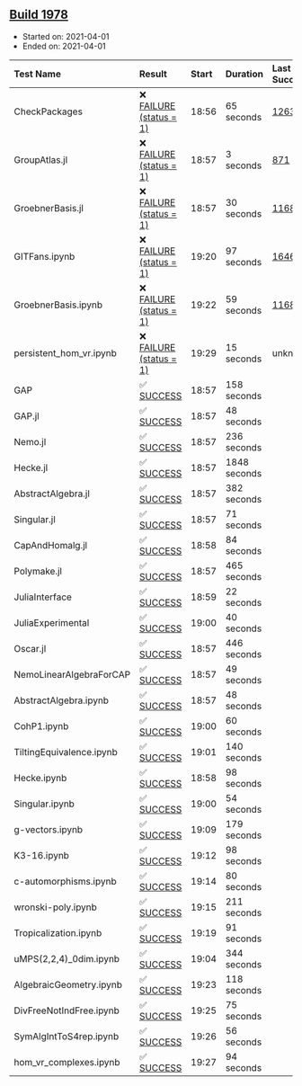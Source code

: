 ## [Build 1978](https://oscarci.mathematik.uni-kl.de/job/oscar-stable/1978/)

* Started on: 2021-04-01
* Ended on: 2021-04-01

| Test Name    | Result | Start | Duration | Last Success | First Failure |
|:-------------|:-------|:------|:---------|:-------------|:--------------|
| CheckPackages | ❌ [FAILURE (status = 1)](https://oscarci.mathematik.uni-kl.de/job/oscar-stable/1978/artifact/logs/build-1978/CheckPackages.log) | 18:56 | 65 seconds | [1263](https://oscarci.mathematik.uni-kl.de/job/oscar-stable/1263/) | [1264](https://oscarci.mathematik.uni-kl.de/job/oscar-stable/1264/) |
| GroupAtlas.jl | ❌ [FAILURE (status = 1)](https://oscarci.mathematik.uni-kl.de/job/oscar-stable/1978/artifact/logs/build-1978/GroupAtlas.jl.log) | 18:57 | 3 seconds | [871](https://oscarci.mathematik.uni-kl.de/job/oscar-stable/871/) | [872](https://oscarci.mathematik.uni-kl.de/job/oscar-stable/872/) |
| GroebnerBasis.jl | ❌ [FAILURE (status = 1)](https://oscarci.mathematik.uni-kl.de/job/oscar-stable/1978/artifact/logs/build-1978/GroebnerBasis.jl.log) | 18:57 | 30 seconds | [1168](https://oscarci.mathematik.uni-kl.de/job/oscar-stable/1168/) | [1169](https://oscarci.mathematik.uni-kl.de/job/oscar-stable/1169/) |
| GITFans.ipynb | ❌ [FAILURE (status = 1)](https://oscarci.mathematik.uni-kl.de/job/oscar-stable/1978/artifact/logs/build-1978/GITFans.ipynb.log) | 19:20 | 97 seconds | [1646](https://oscarci.mathematik.uni-kl.de/job/oscar-stable/1646/) | [1647](https://oscarci.mathematik.uni-kl.de/job/oscar-stable/1647/) |
| GroebnerBasis.ipynb | ❌ [FAILURE (status = 1)](https://oscarci.mathematik.uni-kl.de/job/oscar-stable/1978/artifact/logs/build-1978/GroebnerBasis.ipynb.log) | 19:22 | 59 seconds | [1168](https://oscarci.mathematik.uni-kl.de/job/oscar-stable/1168/) | [1169](https://oscarci.mathematik.uni-kl.de/job/oscar-stable/1169/) |
| persistent_hom_vr.ipynb | ❌ [FAILURE (status = 1)](https://oscarci.mathematik.uni-kl.de/job/oscar-stable/1978/artifact/logs/build-1978/persistent_hom_vr.ipynb.log) | 19:29 | 15 seconds | unknown | unknown |
| GAP | ✅ [SUCCESS](https://oscarci.mathematik.uni-kl.de/job/oscar-stable/1978/artifact/logs/build-1978/GAP.log) | 18:57 | 158 seconds |  |  |
| GAP.jl | ✅ [SUCCESS](https://oscarci.mathematik.uni-kl.de/job/oscar-stable/1978/artifact/logs/build-1978/GAP.jl.log) | 18:57 | 48 seconds |  |  |
| Nemo.jl | ✅ [SUCCESS](https://oscarci.mathematik.uni-kl.de/job/oscar-stable/1978/artifact/logs/build-1978/Nemo.jl.log) | 18:57 | 236 seconds |  |  |
| Hecke.jl | ✅ [SUCCESS](https://oscarci.mathematik.uni-kl.de/job/oscar-stable/1978/artifact/logs/build-1978/Hecke.jl.log) | 18:57 | 1848 seconds |  |  |
| AbstractAlgebra.jl | ✅ [SUCCESS](https://oscarci.mathematik.uni-kl.de/job/oscar-stable/1978/artifact/logs/build-1978/AbstractAlgebra.jl.log) | 18:57 | 382 seconds |  |  |
| Singular.jl | ✅ [SUCCESS](https://oscarci.mathematik.uni-kl.de/job/oscar-stable/1978/artifact/logs/build-1978/Singular.jl.log) | 18:57 | 71 seconds |  |  |
| CapAndHomalg.jl | ✅ [SUCCESS](https://oscarci.mathematik.uni-kl.de/job/oscar-stable/1978/artifact/logs/build-1978/CapAndHomalg.jl.log) | 18:58 | 84 seconds |  |  |
| Polymake.jl | ✅ [SUCCESS](https://oscarci.mathematik.uni-kl.de/job/oscar-stable/1978/artifact/logs/build-1978/Polymake.jl.log) | 18:57 | 465 seconds |  |  |
| JuliaInterface | ✅ [SUCCESS](https://oscarci.mathematik.uni-kl.de/job/oscar-stable/1978/artifact/logs/build-1978/JuliaInterface.log) | 18:59 | 22 seconds |  |  |
| JuliaExperimental | ✅ [SUCCESS](https://oscarci.mathematik.uni-kl.de/job/oscar-stable/1978/artifact/logs/build-1978/JuliaExperimental.log) | 19:00 | 40 seconds |  |  |
| Oscar.jl | ✅ [SUCCESS](https://oscarci.mathematik.uni-kl.de/job/oscar-stable/1978/artifact/logs/build-1978/Oscar.jl.log) | 18:57 | 446 seconds |  |  |
| NemoLinearAlgebraForCAP | ✅ [SUCCESS](https://oscarci.mathematik.uni-kl.de/job/oscar-stable/1978/artifact/logs/build-1978/NemoLinearAlgebraForCAP.log) | 18:57 | 49 seconds |  |  |
| AbstractAlgebra.ipynb | ✅ [SUCCESS](https://oscarci.mathematik.uni-kl.de/job/oscar-stable/1978/artifact/logs/build-1978/AbstractAlgebra.ipynb.log) | 18:57 | 48 seconds |  |  |
| CohP1.ipynb | ✅ [SUCCESS](https://oscarci.mathematik.uni-kl.de/job/oscar-stable/1978/artifact/logs/build-1978/CohP1.ipynb.log) | 19:00 | 60 seconds |  |  |
| TiltingEquivalence.ipynb | ✅ [SUCCESS](https://oscarci.mathematik.uni-kl.de/job/oscar-stable/1978/artifact/logs/build-1978/TiltingEquivalence.ipynb.log) | 19:01 | 140 seconds |  |  |
| Hecke.ipynb | ✅ [SUCCESS](https://oscarci.mathematik.uni-kl.de/job/oscar-stable/1978/artifact/logs/build-1978/Hecke.ipynb.log) | 18:58 | 98 seconds |  |  |
| Singular.ipynb | ✅ [SUCCESS](https://oscarci.mathematik.uni-kl.de/job/oscar-stable/1978/artifact/logs/build-1978/Singular.ipynb.log) | 19:00 | 54 seconds |  |  |
| g-vectors.ipynb | ✅ [SUCCESS](https://oscarci.mathematik.uni-kl.de/job/oscar-stable/1978/artifact/logs/build-1978/g-vectors.ipynb.log) | 19:09 | 179 seconds |  |  |
| K3-16.ipynb | ✅ [SUCCESS](https://oscarci.mathematik.uni-kl.de/job/oscar-stable/1978/artifact/logs/build-1978/K3-16.ipynb.log) | 19:12 | 98 seconds |  |  |
| c-automorphisms.ipynb | ✅ [SUCCESS](https://oscarci.mathematik.uni-kl.de/job/oscar-stable/1978/artifact/logs/build-1978/c-automorphisms.ipynb.log) | 19:14 | 80 seconds |  |  |
| wronski-poly.ipynb | ✅ [SUCCESS](https://oscarci.mathematik.uni-kl.de/job/oscar-stable/1978/artifact/logs/build-1978/wronski-poly.ipynb.log) | 19:15 | 211 seconds |  |  |
| Tropicalization.ipynb | ✅ [SUCCESS](https://oscarci.mathematik.uni-kl.de/job/oscar-stable/1978/artifact/logs/build-1978/Tropicalization.ipynb.log) | 19:19 | 91 seconds |  |  |
| uMPS(2,2,4)_0dim.ipynb | ✅ [SUCCESS](https://oscarci.mathematik.uni-kl.de/job/oscar-stable/1978/artifact/logs/build-1978/uMPS-2-2-4-_0dim.ipynb.log) | 19:04 | 344 seconds |  |  |
| AlgebraicGeometry.ipynb | ✅ [SUCCESS](https://oscarci.mathematik.uni-kl.de/job/oscar-stable/1978/artifact/logs/build-1978/AlgebraicGeometry.ipynb.log) | 19:23 | 118 seconds |  |  |
| DivFreeNotIndFree.ipynb | ✅ [SUCCESS](https://oscarci.mathematik.uni-kl.de/job/oscar-stable/1978/artifact/logs/build-1978/DivFreeNotIndFree.ipynb.log) | 19:25 | 75 seconds |  |  |
| SymAlgIntToS4rep.ipynb | ✅ [SUCCESS](https://oscarci.mathematik.uni-kl.de/job/oscar-stable/1978/artifact/logs/build-1978/SymAlgIntToS4rep.ipynb.log) | 19:26 | 56 seconds |  |  |
| hom_vr_complexes.ipynb | ✅ [SUCCESS](https://oscarci.mathematik.uni-kl.de/job/oscar-stable/1978/artifact/logs/build-1978/hom_vr_complexes.ipynb.log) | 19:27 | 94 seconds |  |  |
